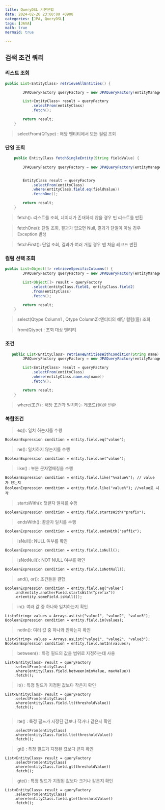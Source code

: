 ```yaml
---
title: QueryDSL 기본문법
date: 2024-02-26 23:00:00 +0900
categories: [JPA, QueryDSL]
tags: [JAVA]
math: true
mermaid: true

---
```


##  **검색 조건 쿼리**

### **리스트 조회**

```java
public List<EntityClass> retrieveAllEntities() {

        JPAQueryFactory queryFactory = new JPAQueryFactory(entityManager);

        List<EntityClass> result = queryFactory
            .selectFrom(entityClass)
            .fetch();

        return result;
    } 
```
> selectFrom(QType) : 해당 엔티티에서 모든 컬럼 조회


### **단일 조회**

```java
    public EntityClass fetchSingleEntity(String fieldValue) {
        
        JPAQueryFactory queryFactory = new JPAQueryFactory(entityManager);


        EntityClass result = queryFactory
            .selectFrom(entityClass)
            .where(entityClass.field.eq(fieldValue))
            .fetchOne();

        return result;
    }
```

> fetch(): 리스트를 조회, 데이터가 존재하지 않을 경우 빈 리스트를 반환

> fetchOne(): 단일 조회, 결과가 없으면 Null, 결과가 단일이 아닐 경우 Exception 발생

> fetchFirst(): 단일 조회, 결과가 여러 개일 경우 맨 처음 레코드 반환


### **컬럼 선택 조회**


```java
public List<Object[]> retrieveSpecificColumns() {
        JPAQueryFactory queryFactory = new JPAQueryFactory(entityManager);

        List<Object[]> result = queryFactory
            .select(entityClass.field1, entityClass.field2)
            .from(entityClass)
            .fetch();

        return result;
    }
```
> select(Qtype Column1 , Qtype Column2):엔티티의 해당 컬럼(들) 조회

> from(Qtype) : 조회 대상 엔티티



### **조건**
```java
   public List<EntityClass> retrieveEntitiesWithCondition(String name) {
        JPAQueryFactory queryFactory = new JPAQueryFactory(entityManager);

        List<EntityClass> result = queryFactory
            .selectFrom(entityClass)
            .where(entityClass.name.eq(name))  
            .fetch();

        return result;
    }
```

> where(조건) : 해당 조건과 일치하는 레코드(들)을 반환

### **복합조건**

> eq(): 일치 하는지를 수행

```
BooleanExpression condition = entity.field.eq("value");
```

> ne(): 일치하지 않는지를 수행

```
BooleanExpression condition = entity.field.ne("value");

```

> like() : 부분 문자열매칭을 수행

```
BooleanExpression condition = entity.field.like("%value%"); // value 가 있는지
BooleanExpression condition = entity.field.like("value%"); //value로 시작
```

> startsWith(): 첫글자 일치를 수행

```
BooleanExpression condition = entity.field.startsWith("prefix");

```

> endsWith(): 끝글자 일치를 수행

```
BooleanExpression condition = entity.field.endsWith("suffix");

```

> isNull(): NULL 여부를 확인

```
BooleanExpression condition = entity.field.isNull();

```

> isNotNull(): NOT NULL 여부를 확인

```
BooleanExpression condition = entity.field.isNotNull();

```

> and(), or(): 조건들을 결합

```
BooleanExpression condition = entity.field.eq("value")
    .and(entity.anotherField.startsWith("prefix"))
    .or(entity.someField.isNull());

```

> in(): 여러 값 중 하나와 일치하는지 확인

```
List<String> values = Arrays.asList("value1", "value2", "value3");
BooleanExpression condition = entity.field.in(values);
```

> notIn(): 여러 값 중 하나와 안하는지 확인

```
List<String> values = Arrays.asList("value1", "value2", "value3");
BooleanExpression condition = entity.field.notIn(values);
```

> between() : 특정 필드의 값을 범위로 지정하는데 사용

```
List<EntityClass> result = queryFactory
    .selectFrom(entityClass)
    .where(entityClass.field.between(minValue, maxValue))
    .fetch();

```
> lt() :  특정 필드가 지정된 값보다 작은지 확인

```
List<EntityClass> result = queryFactory
    .selectFrom(entityClass)
    .where(entityClass.field.lt(thresholdValue))
    .fetch();


```

> lte() :  특정 필드가 지정된 값보다 작거나 같은지 확인

```List<EntityClass> result = queryFactory
    .selectFrom(entityClass)
    .where(entityClass.field.lte(thresholdValue))
    .fetch();
```

> gt() : 특정 필드가 지정된 값보다 큰지 확인

```
List<EntityClass> result = queryFactory
    .selectFrom(entityClass)
    .where(entityClass.field.gt(thresholdValue))
    .fetch();
```

> gte() : 특정 필드가 지정된 값보다 크거나 같은지 확인

```
List<EntityClass> result = queryFactory
    .selectFrom(entityClass)
    .where(entityClass.field.gte(thresholdValue))
    .fetch();

```

